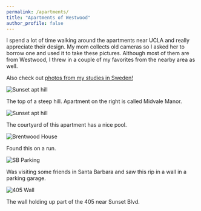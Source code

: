 ```yaml
---
permalink: /apartments/
title: "Apartments of Westwood"
author_profile: false
---
```


I spend a lot of time walking around the apartments near UCLA and really appreciate their design. My mom collects old cameras so I asked her to borrow one and used it to take these pictures. Although most of them are from Westwood, I threw in a couple of my favorites from the nearby area as well. 


Also check out [photos from my studies in Sweden!](sweden/)


![Sunset apt hill](https://imgur.com/fFB4GrA.jpg)

The top of a steep hill. Apartment on the right is called Midvale Manor.
<br>


![Sunset apt hill](https://imgur.com/D4oFPdY.jpg)

The courtyard of this apartment has a nice pool.
<br>



![Brentwood House](https://imgur.com/dKOgMli.jpg)

Found this on a run. 
<br>


![SB Parking](https://imgur.com/9zcN6d6.jpg)

Was visiting some friends in Santa Barbara and saw this rip in a wall in a parking garage.
<br>


![405 Wall](https://imgur.com/St6J01v.jpg)

The wall holding up part of the 405 near Sunset Blvd. 
<br>

